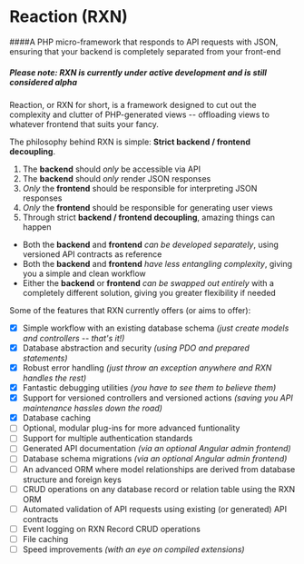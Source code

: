 # Reaction (RXN)

####A PHP micro-framework that responds to API requests with JSON, ensuring that your backend is completely separated from your front-end

##### Please note: RXN is currently under active development and is still considered alpha

Reaction, or RXN for short, is a framework designed to cut out the complexity and clutter of PHP-generated views -- offloading views to whatever frontend that suits your fancy.

The philosophy behind RXN is simple: **Strict backend / frontend decoupling**.

1. The **backend** should *only* be accessible via API
2. The **backend** should *only* render JSON responses
3. *Only* the **frontend** should be responsible for interpreting JSON responses
4. *Only* the **frontend** should be responsible for generating user views
5. Through strict **backend / frontend decoupling**, amazing things can happen
  *  Both the **backend** and **frontend** *can be developed separately*, using versioned API contracts as reference
  *  Both the **backend** and **frontend** *have less entangling complexity*, giving you a simple and clean workflow
  *  Either the **backend** or **frontend** *can be swapped out entirely* with a completely different solution, giving you greater flexibility if needed

Some of the features that RXN currently offers (or aims to offer):

- [X] Simple workflow with an existing database schema *(just create models and controllers -- that's it!)*
- [X] Database abstraction and security *(using PDO and prepared statements)*
- [X] Robust error handling *(just throw an exception anywhere and RXN handles the rest)*
- [X] Fantastic debugging utilities *(you have to see them to believe them)*
- [X] Support for versioned controllers and versioned actions *(saving you API maintenance hassles down the road)*
- [X] Database caching
- [ ] Optional, modular plug-ins for more advanced funtionality
- [ ] Support for multiple authentication standards
- [ ] Generated API documentation *(via an optional Angular admin frontend)*
- [ ] Database schema migrations *(via an optional Angular admin frontend)*
- [ ] An advanced ORM where model relationships are derived from database structure and foreign keys
- [ ] CRUD operations on any database record or relation table using the RXN ORM
- [ ] Automated validation of API requests using existing (or generated) API contracts
- [ ] Event logging on RXN Record CRUD operations
- [ ] File caching
- [ ] Speed improvements *(with an eye on compiled extensions)*
